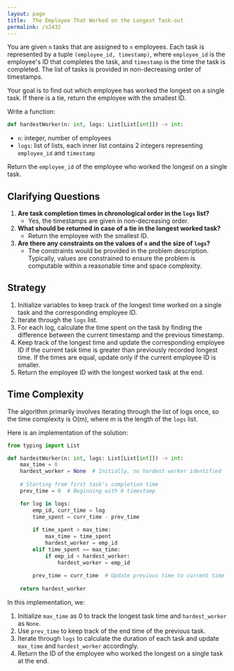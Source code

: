 ```yaml
---
layout: page
title:  The Employee That Worked on the Longest Task-out
permalink: /s2432
---
```


You are given `n` tasks that are assigned to `n` employees. Each task is represented by a tuple `(employee_id, timestamp)`, where `employee_id` is the employee's ID that completes the task, and `timestamp` is the time the task is completed. The list of tasks is provided in non-decreasing order of timestamps. 

Your goal is to find out which employee has worked the longest on a single task. If there is a tie, return the employee with the smallest ID.

Write a function:

```python
def hardestWorker(n: int, logs: List[List[int]]) -> int:
```

- `n`: integer, number of employees
- `logs`: list of lists, each inner list contains 2 integers representing `employee_id` and `timestamp`

Return the `employee_id` of the employee who worked the longest on a single task.

## Clarifying Questions

1. **Are task completion times in chronological order in the `logs` list?**
   - Yes, the timestamps are given in non-decreasing order.
2. **What should be returned in case of a tie in the longest worked task?**
   - Return the employee with the smallest ID.
3. **Are there any constraints on the values of `n` and the size of `logs`?**
   - The constraints would be provided in the problem description. Typically, values are constrained to ensure the problem is computable within a reasonable time and space complexity.

## Strategy

1. Initialize variables to keep track of the longest time worked on a single task and the corresponding employee ID.
2. Iterate through the `logs` list.
3. For each log, calculate the time spent on the task by finding the difference between the current timestamp and the previous timestamp.
4. Keep track of the longest time and update the corresponding employee ID if the current task time is greater than previously recorded longest time. If the times are equal, update only if the current employee ID is smaller.
5. Return the employee ID with the longest worked task at the end.

## Time Complexity

The algorithm primarily involves iterating through the list of logs once, so the time complexity is O(m), where m is the length of the `logs` list.

Here is an implementation of the solution:

```python
from typing import List

def hardestWorker(n: int, logs: List[List[int]]) -> int:
    max_time = 0
    hardest_worker = None  # Initially, no hardest worker identified
    
    # Starting from first task's completion time
    prev_time = 0  # Beginning with 0 timestamp

    for log in logs:
        emp_id, curr_time = log
        time_spent = curr_time - prev_time
        
        if time_spent > max_time:
            max_time = time_spent
            hardest_worker = emp_id
        elif time_spent == max_time:
            if emp_id < hardest_worker:
                hardest_worker = emp_id
        
        prev_time = curr_time  # Update previous time to current time
    
    return hardest_worker
```

In this implementation, we:
1. Initialize `max_time` as 0 to track the longest task time and `hardest_worker` as `None`.
2. Use `prev_time` to keep track of the end time of the previous task.
3. Iterate through `logs` to calculate the duration of each task and update `max_time` and `hardest_worker` accordingly.
4. Return the ID of the employee who worked the longest on a single task at the end.